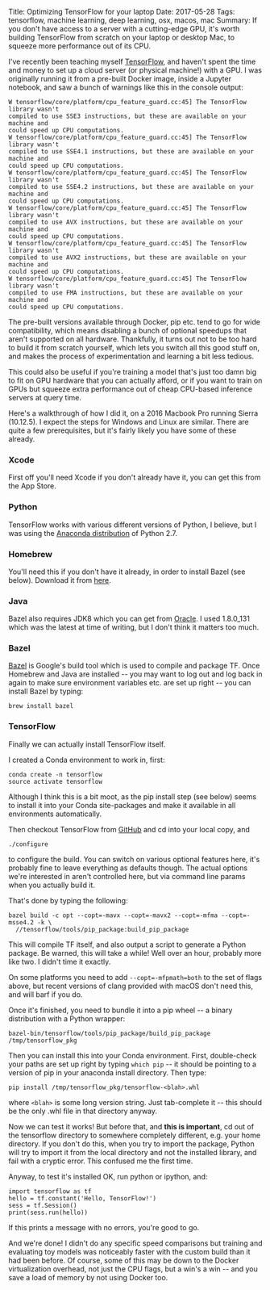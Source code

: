 Title: Optimizing TensorFlow for your laptop
Date: 2017-05-28
Tags: tensorflow, machine learning, deep learning, osx, macos, mac
Summary: If you don't have access to a server with a cutting-edge GPU, it's worth building TensorFlow from scratch on your laptop or desktop Mac, to squeeze more performance out of its CPU.

I've recently been teaching myself [TensorFlow](https://www.tensorflow.org), and haven't spent the time and money to set up a cloud server (or physical machine!) with a GPU. I was originally running it from a pre-built Docker image, inside a Jupyter notebook, and saw a bunch of warnings like this in the console output:

```text
W tensorflow/core/platform/cpu_feature_guard.cc:45] The TensorFlow library wasn't
compiled to use SSE3 instructions, but these are available on your machine and
could speed up CPU computations.
W tensorflow/core/platform/cpu_feature_guard.cc:45] The TensorFlow library wasn't
compiled to use SSE4.1 instructions, but these are available on your machine and
could speed up CPU computations.
W tensorflow/core/platform/cpu_feature_guard.cc:45] The TensorFlow library wasn't
compiled to use SSE4.2 instructions, but these are available on your machine and
could speed up CPU computations.
W tensorflow/core/platform/cpu_feature_guard.cc:45] The TensorFlow library wasn't
compiled to use AVX instructions, but these are available on your machine and
could speed up CPU computations.
W tensorflow/core/platform/cpu_feature_guard.cc:45] The TensorFlow library wasn't
compiled to use AVX2 instructions, but these are available on your machine and
could speed up CPU computations.
W tensorflow/core/platform/cpu_feature_guard.cc:45] The TensorFlow library wasn't
compiled to use FMA instructions, but these are available on your machine and
could speed up CPU computations.
```

The pre-built versions available through Docker, pip etc. tend to go for wide compatibility, which means disabling a bunch of optional speedups that aren't supported on all hardware. Thankfully, it turns out not to be too hard to build it from scratch yourself, which lets you switch all this good stuff on, and makes the process of experimentation and learning a bit less tedious.

This could also be useful if you're training a model that's just too damn big to fit on GPU hardware that you can actually afford, or if you want to train on GPUs but squeeze extra performance out of cheap CPU-based inference servers at query time.

Here's a walkthrough of how I did it, on a 2016 Macbook Pro running Sierra (10.12.5). I expect the steps for Windows and Linux are similar. There are quite a few prerequisites, but it's fairly likely you have some of these already.

### Xcode

First off you'll need Xcode if you don't already have it, you can get this from the App Store.

### Python

TensorFlow works with various different versions of Python, I believe, but I was using the [Anaconda distribution](https://www.continuum.io/downloads) of Python 2.7.

### Homebrew

You'll need this if you don't have it already, in order to install Bazel (see below). Download it from [here](https://brew.sh).

### Java

Bazel also requires JDK8 which you can get from [Oracle](http://www.oracle.com/technetwork/java/javase/downloads/index.html). I used 1.8.0_131 which was the latest at time of writing, but I don't think it matters too much.

### Bazel

[Bazel](https://bazel.build) is Google's build tool which is used to compile and package TF. Once Homebrew and Java are installed -- you may want to log out and log back in again to make sure environment variables etc. are set up right -- you can install Bazel by typing:

```text
brew install bazel
```

### TensorFlow

Finally we can actually install TensorFlow itself.

I created a Conda environment to work in, first:

```text
conda create -n tensorflow
source activate tensorflow
```

Although I think this is a bit moot, as the pip install step (see below) seems to install it into your Conda site-packages and make it available in all environments automatically.

Then checkout TensorFlow from [GitHub](https://github.com/tensorflow/tensorflow) and cd into your local copy, and

```text
./configure
```

to configure the build. You can switch on various optional features here, it's probably fine to leave everything as defaults though. The actual options we're interested in aren't controlled here, but via command line params when you actually build it.

That's done by typing the following:

```text
bazel build -c opt --copt=-mavx --copt=-mavx2 --copt=-mfma --copt=-msse4.2 -k \
  //tensorflow/tools/pip_package:build_pip_package
```

This will compile TF itself, and also output a script to generate a Python package. Be warned, this will take a while! Well over an hour, probably more like two. I didn't time it exactly.

On some platforms you need to add `--copt=-mfpmath=both` to the set of flags above, but recent versions of clang provided with macOS don't need this, and will barf if you do.

Once it's finished, you need to bundle it into a pip wheel -- a binary distribution with a Python wrapper:

```text
bazel-bin/tensorflow/tools/pip_package/build_pip_package /tmp/tensorflow_pkg
```

Then you can install this into your Conda environment. First, double-check your paths are set up right by typing `which pip` -- it should be pointing to a version of pip in your anaconda install directory. Then type:

```text
pip install /tmp/tensorflow_pkg/tensorflow-<blah>.whl
```

where `<blah>` is some long version string. Just tab-complete it -- this should be the only .whl file in that directory anyway.

Now we can test it works! But before that, and **this is important**, cd out of the tensorflow directory to somewhere completely different, e.g. your home directory. If you don't do this, when you try to import the package, Python will try to import it from the local directory and not the installed library, and fail with a cryptic error. This confused me the first time.

Anyway, to test it's installed OK, run python or ipython, and:

```text
import tensorflow as tf
hello = tf.constant('Hello, TensorFlow!')
sess = tf.Session()
print(sess.run(hello))
```

If this prints a message with no errors, you're good to go.

And we're done! I didn't do any specific speed comparisons but training and evaluating toy models was noticeably faster with the custom build than it had been before. Of course, some of this may be down to the Docker virtualization overhead, not just the CPU flags, but a win's a win -- and you save a load of memory by not using Docker too.


